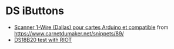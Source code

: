 # DS iButtons

* [Scanner 1-Wire (Dallas) pour cartes Arduino et compatible](onewire_scanner_advanced.ino) from https://www.carnetdumaker.net/snippets/89/
* [DS18B20 test with RIOT](https://github.com/RIOT-OS/RIOT/tree/master/tests/driver_ds18)

